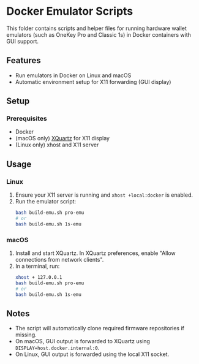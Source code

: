 # Docker Emulator Scripts

This folder contains scripts and helper files for running hardware wallet emulators (such as OneKey Pro and Classic 1s) in Docker containers with GUI support.

## Features
- Run emulators in Docker on Linux and macOS
- Automatic environment setup for X11 forwarding (GUI display)

## Setup

### Prerequisites
- Docker
- (macOS only) [XQuartz](https://www.xquartz.org/) for X11 display
- (Linux only) xhost and X11 server

## Usage

### Linux
1. Ensure your X11 server is running and `xhost +local:docker` is enabled.
2. Run the emulator script:
   ```bash
   bash build-emu.sh pro-emu
   # or
   bash build-emu.sh 1s-emu
   ```

### macOS
1. Install and start XQuartz. In XQuartz preferences, enable "Allow connections from network clients".
2. In a terminal, run:
   ```bash
   xhost + 127.0.0.1
   bash build-emu.sh pro-emu
   # or
   bash build-emu.sh 1s-emu
   ```

## Notes
- The script will automatically clone required firmware repositories if missing.
- On macOS, GUI output is forwarded to XQuartz using `DISPLAY=host.docker.internal:0`.
- On Linux, GUI output is forwarded using the local X11 socket. 